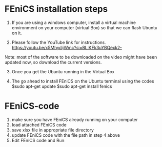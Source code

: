 # FEniCS installation steps

1) If you are using a windows computer, install a virtual machine environment on your computer (virtual Box) so that we can flash Ubuntu on it. 
 
2) Please follow the YouTube link for instructions.
https://youtu.be/x5MhydijWmc?si=BLIKFk3uYBQexk2-
 
Note: most of the software to be downloaded on the video might have been updated now,  so download the current versions.
 
3) Once you get the Ubuntu running in the Virtual Box

4) The go ahead to install FEniCS on the Ubuntu terminal using the codes
  $sudo apt-get update
  $sudo apt-get install fenics



# FEniCS-code
1) make sure you have FEniCS already running on your computer
2) load attached FEniCS code
3) save xlsx file in appropriate file directory
4) update FEniCS code with the file path  in step 4 above
5) Edit FEniCS code and Run
